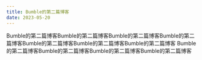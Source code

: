 ```yaml
---
title: Bumble的第二篇博客
date: 2023-05-20
---
```

Bumble的第二篇博客Bumble的第二篇博客Bumble的第二篇博客Bumble的第二篇博客Bumble的第二篇博客Bumble的第二篇博客Bumble的第二篇博客
Bumble的第二篇博客Bumble的第二篇博客Bumble的第二篇博客Bumble的第二篇博客
